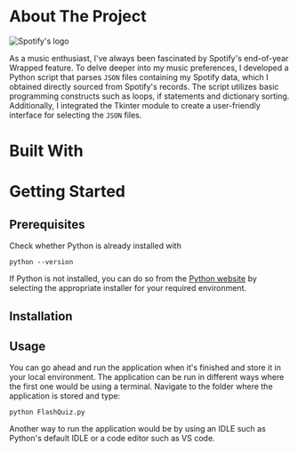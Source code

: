 # About The Project
<img src="https://developer.spotify.com/images/guidelines/design/icon3@2x.png" alt="Spotify's logo">

As a music enthusiast, I've always been fascinated by Spotify's end-of-year Wrapped feature. To delve deeper into my music preferences, I developed a Python script that parses ```JSON``` files containing my Spotify data, which I obtained directly sourced from Spotify's records. The script utilizes basic programming constructs such as loops, if statements and dictionary sorting. Additionally, I integrated the Tkinter module to create a user-friendly interface for selecting the ```JSON``` files.

# Built With

# Getting Started

## Prerequisites
Check whether Python is already installed with
```
python --version
```
If Python is not installed, you can do so from the [Python website](https://www.python.org/downloads) by selecting the appropriate installer for your required environment.


## Installation

## Usage
You can go ahead and run the application when it's finished and store it in your local environment. The application can be run in different ways where the first one would be using a terminal. Navigate to the folder where the application is stored and type:
```
python FlashQuiz.py
```

Another way to run the application would be by using an IDLE such as Python's default IDLE or a code editor such as VS code.
